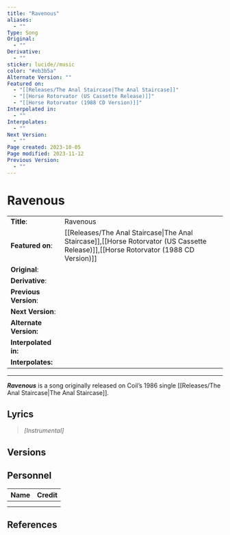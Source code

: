 ```yaml
---
title: "Ravenous"
aliases:
  - ""
Type: Song
Original:
  - ""
Derivative:
  - ""
sticker: lucide//music
color: "#eb3b5a"
Alternate Version: ""
Featured on:
  - "[[Releases/The Anal Staircase|The Anal Staircase]]"
  - "[[Horse Rotorvator (US Cassette Release)]]"
  - "[[Horse Rotorvator (1988 CD Version)]]"
Interpolated in:
  - ""
Interpolates:
  - ""
Next Version:
  - ""
Page created: 2023-10-05
Page modified: 2023-11-12
Previous Version:
  - ""
---
```


# Ravenous

|  |  |
| --- | --- |
| __Title__: | Ravenous |
| __Featured on__: | [[Releases/The Anal Staircase\|The Anal Staircase]],[[Horse Rotorvator (US Cassette Release)]],[[Horse Rotorvator (1988 CD Version)]] |
| __Original__: |  |
| __Derivative__: |  |
| __Previous Version__: |  |
| __Next Version__: |  |
| __Alternate Version:__ |  |
| __Interpolated in:__ |  |
| __Interpolates:__ |  |

---

*__Ravenous__* is a song originally released on Coil’s 1986 single [[Releases/The Anal Staircase|The Anal Staircase]].

## Lyrics

> *[Instrumental]*

## Versions

## Personnel

|Name|Credit|
|---|---|
|||
|||

## References
